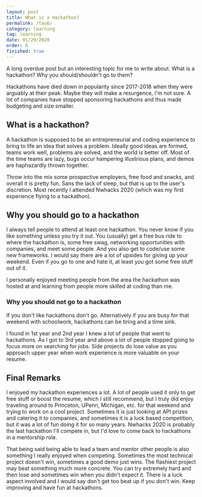 ```yaml
---
layout: post
title: What is a Hackathon?
permalink: /tau6/
category: learning
tag: learning
date: 01/29/2020
order: 6
finished: true
---
```


A long overdue post but an interesting topic for me to write about. What is a hackathon? Why you should/shouldn't go to them?

Hackathons have died down in popularity since 2017-2018 when they were arguably at their peak. Maybe they will make a resurgence, I'm not sure. A lot of companies have stopped sponsoring hackathons and thus made budgeting and size smaller.

## What is a hackathon?

A hackathon is supposed to be an entrepreneurial and coding experience to bring to life an idea that solves a problem. Ideally good ideas are formed, teams work well, problems are solved, and the world is better off. Most of the time teams are lazy, bugs occur hampering illustrious plans, and demos are haphazardly thrown together.

Throw into the mix some prospective employers, free food and snacks, and overall it is pretty fun. Sans the lack of sleep, but that is up to the user's discretion. Most recently I attended Nwhacks 2020 (which was my first experience flying to a hackathon).

## Why you should go to a hackathon

I always tell people to attend at least one hackathon. You never know if you like something unless you try it out. You (usually) get a free bus ride to where the hackathon is, some free swag, networking opportunities with companies, and meet some people. And you also get to code/use some new frameworks. I would say there are a lot of upsides for giving up your weekend. Even if you go to one and hate it, at least you got some free stuff out of it.

I personally enjoyed meeting people from the area the hackathon was hosted at and learning from people more skilled at coding than me.

### Why you should not go to a hackathon

If you don't like hackathons don't go. Alternatively if you are busy for that weekend with schoolwork, hackathons can be tiring and a time sink.

I found in 1st year and 2nd year I knew a lot of people that went to hackathons. As I got to 3rd year and above a lot of people stopped going to focus more on searching for jobs. Side projects do lose value as you approach upper year when work experience is more valuable on your resume.

## Final Remarks

I enjoyed my hackathon experiences a lot. A lot of people used it only to get free stuff or boost the resume, which I still recommend, but I truly did enjoy traveling around to Princeton, UPenn, Michigan, etc. for that weekend and trying to work on a cool project. Sometimes it is just looking at API prizes and catering it to companies, and sometimes it is a luck based competition, but it was a lot of fun doing it for so many years. Nwhacks 2020 is probably the last hackathon I'll compete in, but I'd love to come back to hackathons in a mentorship role.

That being said being able to lead a team and mentor other people is also something I really enjoyed when competing. Sometimes the most technical project doesn't win, sometimes a good demo just wins. The flashiest project may beat something much more concrete. You can try extremely hard and then lose and sometimes win when you didn't expect it. There is a luck aspect involved and I would say don't get too beat up if you don't win. Keep improving and have fun at hackathons.
